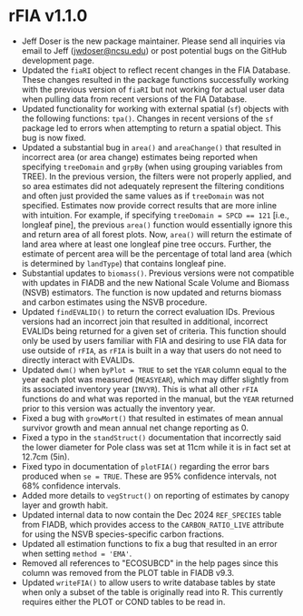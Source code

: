 # rFIA v1.1.0

+ Jeff Doser is the new package maintainer. Please send all inquiries via email to Jeff (jwdoser@ncsu.edu) or post potential bugs on the GitHub development page.  
+ Updated the `fiaRI` object to reflect recent changes in the FIA Database. These changes resulted in the package functions successfully working with the previous version of `fiaRI` but not working for actual user data when pulling data from recent versions of the FIA Database.
+ Updated functionality for working with external spatial (`sf`) objects with the following functions: `tpa()`. Changes in recent versions of the `sf` package led to errors when attempting to return a spatial object. This bug is now fixed.
+ Updated a substantial bug in `area()` and `areaChange()` that resulted in incorrect area (or area change) estimates being reported when specifying `treeDomain` and `grpBy` (when using grouping variables from TREE). In the previous version, the filters were not properly applied, and so area estimates did not adequately represent the filtering conditions and often just provided the same values as if `treeDomain` was not specified. Estimates now provide correct results that are more inline with intuition. For example, if specifying `treeDomain = SPCD == 121` [i.e., longleaf pine], the previous `area()` function would essentially ignore this and return area of all forest plots. Now, `area()` will return the estimate of land area where at least one longleaf pine tree occurs. Further, the estimate of percent area will be the percentage of total land area (which is determined by `landType`) that contains longleaf pine.  
+ Substantial updates to `biomass()`. Previous versions were not compatible with updates in FIADB and the new National Scale Volume and Biomass (NSVB) estimators. The function is now updated and returns biomass and carbon estimates using the NSVB procedure. 
+ Updated `findEVALID()` to return the correct evaluation IDs. Previous versions had an incorrect join that resulted in additional, incorrect EVALIDs being returned for a given set of criteria. This function should only be used by users familiar with FIA and desiring to use FIA data for use outside of `rFIA`, as `rFIA` is built in a way that users do not need to directly interact with EVALIDs. 
+ Updated `dwm()` when `byPlot = TRUE` to set the `YEAR` column equal to the year each plot was measured (`MEASYEAR`), which may differ slightly from its associated inventory year (`INVYR`). This is what all other `rFIA` functions do and what was reported in the manual, but the `YEAR` returned prior to this version was actually the inventory year. 
+ Fixed a bug with `growMort()` that resulted in estimates of mean annual survivor growth and mean annual net change reporting as 0.  
+ Fixed a typo in the `standStruct()` documentation that incorrectly said the lower diameter for Pole class was set at 11cm while it is in fact set at 12.7cm (5in).  
+ Fixed typo in documentation of `plotFIA()` regarding the error bars produced when `se = TRUE`. These are 95% confidence intervals, not 68% confidence intervals.
+ Added more details to `vegStruct()` on reporting of estimates by canopy layer and growth habit.
+ Updated internal data to now contain the Dec 2024 `REF_SPECIES` table from FIADB, which provides access to the `CARBON_RATIO_LIVE` attribute for using the NSVB species-specific carbon fractions. 
+ Updated all estimation functions to fix a bug that resulted in an error when setting `method = 'EMA'`. 
+ Removed all references to "ECOSUBCD" in the help pages since this column was removed from the PLOT table in FIADB v9.3. 
+ Updated `writeFIA()` to allow users to write database tables by state when only a subset of the table is originally read into R. This currently requires either the PLOT or COND tables to be read in.  

